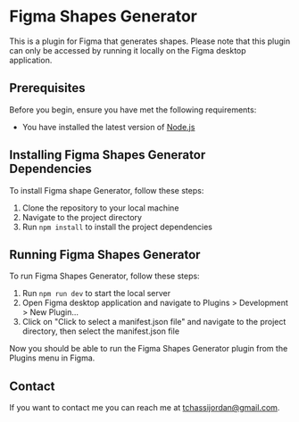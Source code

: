 # Figma Shapes Generator

This is a plugin for Figma that generates shapes. Please note that this plugin can only be accessed by running it locally on the Figma desktop application.

## Prerequisites

Before you begin, ensure you have met the following requirements:

- You have installed the latest version of [Node.js](https://nodejs.org/en/download/)

## Installing Figma Shapes Generator Dependencies

To install Figma shape Generator, follow these steps:

1. Clone the repository to your local machine
2. Navigate to the project directory
3. Run `npm install` to install the project dependencies

## Running Figma Shapes Generator

To run Figma Shapes Generator, follow these steps:

1. Run `npm run dev` to start the local server
2. Open Figma desktop application and navigate to Plugins > Development > New Plugin...
3. Click on "Click to select a manifest.json file" and navigate to the project directory, then select the manifest.json file

Now you should be able to run the Figma Shapes Generator plugin from the Plugins menu in Figma.

## Contact

If you want to contact me you can reach me at <tchassijordan@gmail.com>.
